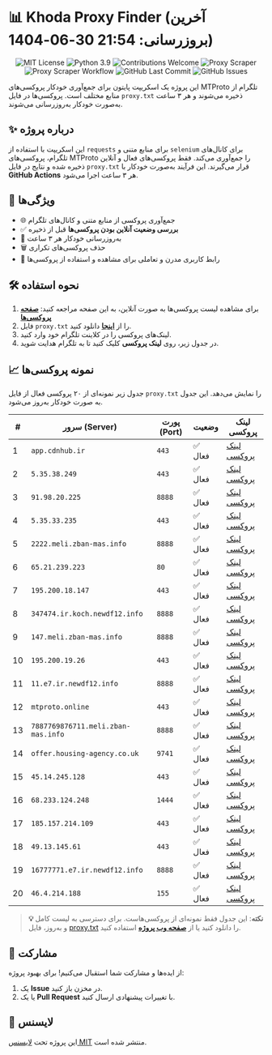 # 📊 Khoda Proxy Finder (آخرین بروزرسانی: 21:54 30-06-1404)

<p align="center">
  <img src="https://img.shields.io/badge/license-MIT-blue.svg" alt="MIT License" />
  <img src="https://img.shields.io/badge/python-3.9-blue" alt="Python 3.9" />
  <img src="https://img.shields.io/badge/contributions-welcome-brightgreen.svg?style=flat" alt="Contributions Welcome" />
  <img src="https://img.shields.io/badge/Proxy%20Scraper-Running-green" alt="Proxy Scraper" />
  <img src="https://github.com/inicarus/khoda/actions/workflows/main.yml/badge.svg" alt="Proxy Scraper Workflow" />
  <img src="https://img.shields.io/github/last-commit/inicarus/khoda" alt="GitHub Last Commit" />
  <img src="https://img.shields.io/github/issues/inicarus/khoda" alt="GitHub Issues" />
</p>

این پروژه یک اسکریپت پایتون برای جمع‌آوری خودکار پروکسی‌های MTProto تلگرام از منابع مختلف است. پروکسی‌ها در فایل `proxy.txt` ذخیره می‌شوند و هر ۳ ساعت به‌صورت خودکار به‌روزرسانی می‌شوند.

## ✨ درباره پروژه

این اسکریپت با استفاده از `requests` برای منابع متنی و `selenium` برای کانال‌های تلگرام، پروکسی‌های MTProto را جمع‌آوری می‌کند. فقط پروکسی‌های فعال و آنلاین ذخیره شده و نتایج در فایل `proxy.txt` قرار می‌گیرند. این فرآیند به‌صورت خودکار با **GitHub Actions** هر ۳ ساعت اجرا می‌شود.

## 🚀 ویژگی‌ها
- 🌐 جمع‌آوری پروکسی از منابع متنی و کانال‌های تلگرام
- ✅ **بررسی وضعیت آنلاین بودن پروکسی‌ها** قبل از ذخیره
- 🔄 به‌روزرسانی خودکار هر ۳ ساعت
- 🗑 حذف پروکسی‌های تکراری
- 📱 رابط کاربری مدرن و تعاملی برای مشاهده و استفاده از پروکسی‌ها

## 🛠 نحوه استفاده
1. برای مشاهده لیست پروکسی‌ها به صورت آنلاین، به این صفحه مراجعه کنید: **[صفحه پروکسی‌ها](https://inicarus.github.io/khoda/)**
2. فایل `proxy.txt` را از **[اینجا](proxy.txt)** دانلود کنید.
3. لینک‌های پروکسی را در کلاینت تلگرام خود وارد کنید.
4. در جدول زیر، روی **لینک پروکسی** کلیک کنید تا به تلگرام هدایت شوید.

## 📈 نمونه پروکسی‌ها
جدول زیر نمونه‌ای از ۲۰ پروکسی فعال از فایل `proxy.txt` را نمایش می‌دهد. این جدول به صورت خودکار به‌روز می‌شود.

| # | سرور (Server) | پورت (Port) | وضعیت | لینک پروکسی |
|---|---|---|---|---|
| 1 | `app.cdnhub.ir` | `443` | ✅ فعال | [لینک پروکسی](https://t.me/proxy?server=app.cdnhub.ir&port=443&secret=7nlnZpKACGMvBKgv9kq9q-5iZWVmLmN5YmVyMjRzZWN1cml0eS5kZS5rYXJlbmhvc3QuaXI) |
| 2 | `5.35.38.249` | `443` | ✅ فعال | [لینک پروکسی](https://t.me/proxy?server=5.35.38.249&port=443&secret=1320PuNyHw_LQKT_Y7XNJw) |
| 3 | `91.98.20.225` | `8888` | ✅ فعال | [لینک پروکسی](https://t.me/proxy?server=91.98.20.225&port=8888&secret=ee5lrPbFdb1vizwd3HEHowtY2RueWVrdGFuZXQuY29tZmFyYWthdi5jb212YW4ubmFqdmEuY29tAAAAAAAAAAAAAAAAAAAAAAAAAAAAAAAAAAAAAAAAAAAAAAAAAAAAAAAAAAAAAAAAAAAAAAAAAAAAAAAAAAAAAAAAAAAAAAAAAAAAAAAAA) |
| 4 | `5.35.33.235` | `443` | ✅ فعال | [لینک پروکسی](https://t.me/proxy?server=5.35.33.235&port=443&secret=ee1603010200010001fc030386e24c3add646e2e79656b74616e65742e636f6d646c2e676f6f676c652e636f6d666172616B61762E636F6D160301020001000100000000000000000000000000000000) |
| 5 | `2222.meli.zban-mas.info` | `8888` | ✅ فعال | [لینک پروکسی](https://t.me/proxy?server=2222.meli.zban-mas.info&port=8888&secret=7gAA8A8Pd1VV____9QBuLmltZWRpYS5zdGVhbXBvd2VyZWQuY29t) |
| 6 | `65.21.239.223` | `80` | ✅ فعال | [لینک پروکسی](https://t.me/proxy?server=65.21.239.223&port=80&secret=ee1603010200010001fc030386e24c3add646e2e79656b74616e65742e636f6d646c2e676f6f676c652e636f6d666172616b61762e636f6d160301020001000100000000000000000000000000000000) |
| 7 | `195.200.18.147` | `443` | ✅ فعال | [لینک پروکسی](https://t.me/proxy?server=195.200.18.147&port=443&secret=ee07df7df7df7dfffffdfffffffffffc07646f776e6c6f61642e77696e646f77737570646174652e636f6d) |
| 8 | `347474.ir.koch.newdf12.info` | `8888` | ✅ فعال | [لینک پروکسی](https://t.me/proxy?server=347474.ir.koch.newdf12.info&port=8888&secret=1320PuNyHw_LQKT_Y7XNJw==) |
| 9 | `147.meli.zban-mas.info` | `8888` | ✅ فعال | [لینک پروکسی](https://t.me/proxy?server=147.meli.zban-mas.info&port=8888&secret=7gAA8A8Pd1VV____9QBuLmltZWRpYS5zdGVhbXBvd2VyZWQuY29t) |
| 10 | `195.200.19.26` | `443` | ✅ فعال | [لینک پروکسی](https://t.me/proxy?server=195.200.19.26&port=443&secret=eed77db43ee3721f0fcb40a4ff63b5cd276D656469612E737465616D706F77657265642E636F6D) |
| 11 | `11.e7.ir.newdf12.info` | `8888` | ✅ فعال | [لینک پروکسی](https://t.me/proxy?server=11.e7.ir.newdf12.info&port=8888&secret=7gAA8A8Pd1VV____9QBuLmltZWRpYS5zdGVhbXBvd2VyZWQuY29t) |
| 12 | `mtproto.online` | `443` | ✅ فعال | [لینک پروکسی](https://t.me/proxy?server=mtproto.online&port=443&secret=ee139e0ee36150c1ea3bf299796586b5457777772e7674622e7275) |
| 13 | `7887769876711.meli.zban-mas.info` | `8888` | ✅ فعال | [لینک پروکسی](https://t.me/proxy?server=7887769876711.meli.zban-mas.info&port=8888&secret=7gAA8A8Pd1VV____9QBuLmltZWRpYS5zdGVhbXBvd2VyZWQuY29t) |
| 14 | `offer.housing-agency.co.uk` | `9741` | ✅ فعال | [لینک پروکسی](https://t.me/proxy?server=offer.housing-agency.co.uk&port=9741&secret=7gAA8A8Pd1VV____9QBuLmltZWRpYS5zdGVhbXBvd2VyZWQuY29t) |
| 15 | `45.14.245.128` | `443` | ✅ فعال | [لینک پروکسی](https://t.me/proxy?server=45.14.245.128&port=443&secret=eecBAgABAAfwAwOG4kw63QAAAARueWVrdGFuZXQuY29tZmFyYWthdi5jb212YW4ubmFqdmEuY29t) |
| 16 | `68.233.124.248` | `1444` | ✅ فعال | [لینک پروکسی](https://t.me/proxy?server=68.233.124.248&port=1444&secret=ee548593a9c0688f4f7d9d57377897d96473332e616d617a6f6e6177732e636f6d) |
| 17 | `185.157.214.109` | `443` | ✅ فعال | [لینک پروکسی](https://t.me/proxy?server=185.157.214.109&port=443&secret=ee07df7df7df7dfffffdfffffffffffc07646f776e6c6f61642e77696e646f77737570646174652e636f6d) |
| 18 | `49.13.145.61` | `443` | ✅ فعال | [لینک پروکسی](https://t.me/proxy?server=49.13.145.61&port=443&secret=3QAAAAAAAAAAAAAAAAAAAAA=) |
| 19 | `16777771.e7.ir.newdf12.info` | `8888` | ✅ فعال | [لینک پروکسی](https://t.me/proxy?server=16777771.e7.ir.newdf12.info&port=8888&secret=7gAA8A8Pd1VV____9QBuLmltZWRpYS5zdGVhbXBvd2VyZWQuY29t) |
| 20 | `46.4.214.188` | `155` | ✅ فعال | [لینک پروکسی](https://t.me/proxy?server=46.4.214.188&port=155&secret=eeRighJJvXrFGRMCIMJdCQ) |

> **💡 نکته**: این جدول فقط نمونه‌ای از پروکسی‌هاست. برای دسترسی به لیست کامل و به‌روز، فایل [proxy.txt](proxy.txt) را دانلود کنید یا از **[صفحه وب پروژه](https://inicarus.github.io/khoda/)** استفاده کنید.

## 🤝 مشارکت
از ایده‌ها و مشارکت شما استقبال می‌کنیم! برای بهبود پروژه:
1. یک **Issue** در مخزن باز کنید.
2. یا یک **Pull Request** با تغییرات پیشنهادی ارسال کنید.

## 📜 لایسنس
این پروژه تحت [لایسنس MIT](LISENSE) منتشر شده است.
